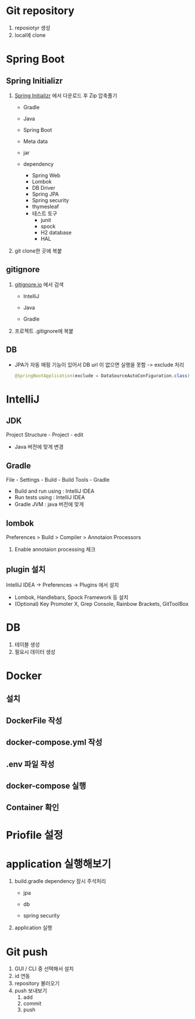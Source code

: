# Git repository

1. reposiotyr 생성
2. local에 clone



# Spring Boot

## Spring Initializr

1. [Spring Initializr](https://start.spring.io/) 에서 다운로드 후 Zip 압축풀기

   * Gradle

   * Java
   * Spring Boot

   * Meta data
   * jar

   * dependency
     * Spring Web
     * Lombok
     * DB Driver
     * Spring JPA
     * Spring security
     * thymesleaf
     * 테스트 토구
       * junit
       * spock
       * H2 database
       * HAL

2. git clone한 곳에 복붙

   

## gitignore

1. [gitignore.io](https://www.toptal.com/developers/gitignore) 에서 검색 

   * IntelliJ

   * Java

   * Gradle

2. 프로젝트 .gitignore에 복붙



## DB

* JPA가 자동 매핑 기능이 있어서 DB url 이 없으면 실행을 못함 -> exclude 처리

  ```java
  @SpringBootApplication(exclude = DataSourceAutoConfiguration.class)
  ```

  

# IntelliJ

## JDK

Project Structure - Project - edit

* Java 버전에 맞게 변경



## Gradle

File - Settings - Build - Build Tools - Gradle

* Build and run using : IntelliJ IDEA
* Run tests using : IntelliJ IDEA
* Gradle JVM : java 버전에 맞게



## lombok

Preferences > Build > Compiler > Annotaion Processors

1. Enable annotaion processing 체크



## plugin 설치

IntelliJ IDEA -> Preferences -> Plugins 에서 설치

* Lombok, Handlebars, Spock Framework 등 설치 
* (Optional) Key Promoter X, Grep Console, Rainbow Brackets, GitToolBox



# DB 

1. 테이블 생성
2. 필요시 데이터 생성



# Docker

## 설치

## DockerFile 작성

## docker-compose.yml 작성

## .env 파일 작성

## docker-compose 실행

## Container 확인





# Priofile 설정





# application 실행해보기

1. build.gradle dependency 잠시 주석처리	

   *  jpa

   *  db
   *  spring security

2. application 실행



# Git push

1. GUI / CLI 중 선택해서 설치
2. id 연동
3. repository 불러오기
4. push 보내보기
   1. add
   2. commit 
   3. push





